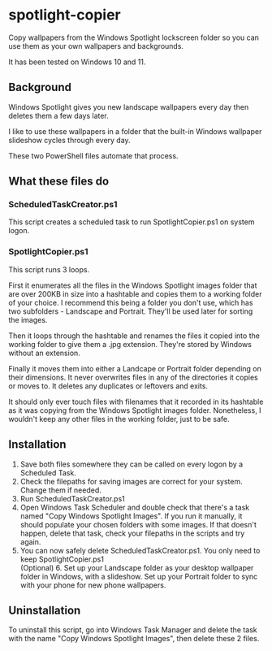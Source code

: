# spotlight-copier

Copy wallpapers from the Windows Spotlight lockscreen folder so you can use them as your own wallpapers and backgrounds.

It has been tested on Windows 10 and 11.

## Background

Windows Spotlight gives you new landscape wallpapers every day then deletes them a few days later.

I like to use these wallpapers in a folder that the built-in Windows wallpaper slideshow cycles through every day.

These two PowerShell files automate that process.

## What these files do

### ScheduledTaskCreator.ps1

This script creates a scheduled task to run SpotlightCopier.ps1 on system logon.

### SpotlightCopier.ps1

This script runs 3 loops.

First it enumerates all the files in the Windows Spotlight images folder that are over 200KB in size into a hashtable and copies them to a working folder of your choice. I recommend this being a folder you don't use, which has two subfolders - Landscape and Portrait. They'll be used later for sorting the images.

Then it loops through the hashtable and renames the files it copied into the working folder to give them a .jpg extension. They're stored by Windows without an extension.

Finally it moves them into either a Landcape or Portrait folder depending on their dimensions. It never overwrites files in any of the directories it copies or moves to.
It deletes any duplicates or leftovers and exits.

It should only ever touch files with filenames that it recorded in its hashtable as it was copying from the Windows Spotlight images folder. Nonetheless, I wouldn't keep any other files in the working folder, just to be safe.

## Installation

1. Save both files somewhere they can be called on every logon by a Scheduled Task.
2. Check the filepaths for saving images are correct for your system. Change them if needed.
3. Run ScheduledTaskCreator.ps1
4. Open Windows Task Scheduler and double check that there's a task named "Copy Windows Spotlight Images". If you run it manually, it should populate your chosen folders with some images. If that doesn't happen, delete that task, check your filepaths in the scripts and try again.
5. You can now safely delete ScheduledTaskCreator.ps1. You only need to keep SpotlightCopier.ps1 \
   (Optional) 6. Set up your Landscape folder as your desktop wallpaper folder in Windows, with a slideshow. Set up your Portrait folder to sync with your phone for new phone wallpapers.

## Uninstallation

To uninstall this script, go into Windows Task Manager and delete the task with the name "Copy Windows Spotlight Images", then delete these 2 files.
